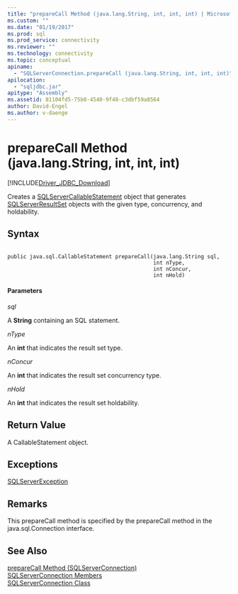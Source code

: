 ```yaml
---
title: "prepareCall Method (java.lang.String, int, int, int) | Microsoft Docs"
ms.custom: ""
ms.date: "01/19/2017"
ms.prod: sql
ms.prod_service: connectivity
ms.reviewer: ""
ms.technology: connectivity
ms.topic: conceptual
apiname: 
  - "SQLServerConnection.prepareCall (java.lang.String, int, int, int)"
apilocation: 
  - "sqljdbc.jar"
apitype: "Assembly"
ms.assetid: 81104fd5-75b0-4540-9f48-c3dbf59a8564
author: David-Engel
ms.author: v-daenge
---
```

# prepareCall Method (java.lang.String, int, int, int)
[!INCLUDE[Driver_JDBC_Download](../../../includes/driver_jdbc_download.md)]

  Creates a [SQLServerCallableStatement](../../../connect/jdbc/reference/sqlservercallablestatement-class.md) object that generates [SQLServerResultSet](../../../connect/jdbc/reference/sqlserverresultset-class.md) objects with the given type, concurrency, and holdability.  
  
## Syntax  
  
```  
  
public java.sql.CallableStatement prepareCall(java.lang.String sql,  
                                              int nType,  
                                              int nConcur,  
                                              int nHold)  
```  
  
#### Parameters  
 *sql*  
  
 A **String** containing an SQL statement.  
  
 *nType*  
  
 An **int** that indicates the result set type.  
  
 *nConcur*  
  
 An **int** that indicates the result set concurrency type.  
  
 *nHold*  
  
 An **int** that indicates the result set holdability.  
  
## Return Value  
 A CallableStatement object.  
  
## Exceptions  
 [SQLServerException](../../../connect/jdbc/reference/sqlserverexception-class.md)  
  
## Remarks  
 This prepareCall method is specified by the prepareCall method in the java.sql.Connection interface.  
  
## See Also  
 [prepareCall Method &#40;SQLServerConnection&#41;](../../../connect/jdbc/reference/preparecall-method-sqlserverconnection.md)   
 [SQLServerConnection Members](../../../connect/jdbc/reference/sqlserverconnection-members.md)   
 [SQLServerConnection Class](../../../connect/jdbc/reference/sqlserverconnection-class.md)  
  
  
